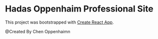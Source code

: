 # Hadas Oppenhaim Professional Site
This project was bootstrapped with [Create React App](https://github.com/facebook/create-react-app).

@Created By Chen Oppenhaimn
